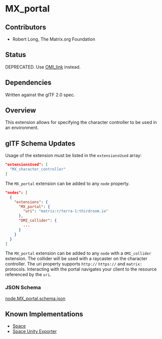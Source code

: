 # MX_portal

## Contributors

- Robert Long, The Matrix.org Foundation

## Status

DEPRECATED. Use [OMI_link](https://github.com/omigroup/gltf-extensions/tree/main/extensions/2.0/OMI_link) instead.

## Dependencies

Written against the glTF 2.0 spec.

## Overview

This extension allows for specifying the character controller to be used in an environment.

## glTF Schema Updates

Usage of the extension must be listed in the `extensionsUsed` array:

```json
"extensionsUsed": [
  "MX_character_controller"
]
```

The `MX_portal` extension can be added to any `node` property.

```json
"nodes": [
  {
    "extensions": {
      "MX_portal": {
        "uri": "matrix:r/terra-1:thirdroom.io"
      },
      "OMI_collider": {
        ...
      }
    }
  }
]
```

The `MX_portal` extension can be added to any `node` with a `OMI_collider` extension. The collider will be used with a raycaster on the character controller. The uri property supports `http://` `https://` and `matrix:` protocols. Interacting with the portal navigates your client to the resource referenced by the `uri`.

### JSON Schema

[node.MX_portal.schema.json](./schema/node.MX_portal.schema.json)

## Known Implementations

- [Space](https://space.atl5d.com)
- [Space Unity Exporter](https://github.com/matrix-org/thirdroom-unity-exporter)
